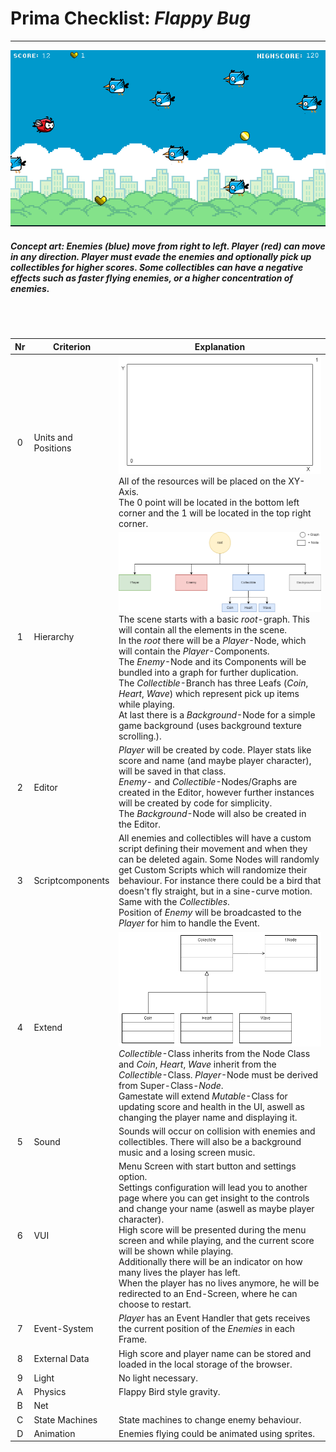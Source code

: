 # Prima Checklist: _Flappy Bug_

---

![](atc.png) <br />

##### _Concept art: Enemies (blue) move from right to left. Player (red) can move in any direction. Player must evade the enemies and optionally pick up collectibles for higher scores. Some collectibles can have a negative effects such as faster flying enemies, or a higher concentration of enemies._

<br />
<br />

| Nr  | Criterion           | Explanation                                                                                                                                                                                                                                                                                                                                                                                                                                                                                                                                               |
| :-: | ------------------- | --------------------------------------------------------------------------------------------------------------------------------------------------------------------------------------------------------------------------------------------------------------------------------------------------------------------------------------------------------------------------------------------------------------------------------------------------------------------------------------------------------------------------------------------------------- |
|  0  | Units and Positions | ![](01.png) <br /> All of the resources will be placed on the XY-Axis.<br /> The 0 point will be located in the bottom left corner and the 1 will be located in the top right corner.<br />                                                                                                                                                                                                                                                                                                                                     |
|  1  | Hierarchy           | ![](hierarchy.png)<br /> The scene starts with a basic _root_-graph. This will contain all the elements in the scene.<br /> In the _root_ there will be a _Player_-Node, which will contain the _Player_-Components.<br /> The _Enemy_-Node and its Components will be bundled into a graph for further duplication.<br /> The _Collectible_-Branch has three Leafs (_Coin_, _Heart_, _Wave_) which represent pick up items while playing.<br /> At last there is a _Background_-Node for a simple game background (uses background texture scrolling.).  |
|  2  | Editor              | _Player_ will be created by code. Player stats like score and name (and maybe player character), will be saved in that class.<br /> _Enemy_- and _Collectible_-Nodes/Graphs are created in the Editor, however further instances will be created by code for simplicity.<br /> The _Background_-Node will also be created in the Editor.                                                                                                                                                                                                                  |
|  3  | Scriptcomponents    | All enemies and collectibles will have a custom script defining their movement and when they can be deleted again. Some Nodes will randomly get Custom Scripts which will randomize their behaviour. For instance there could be a bird that doesn't fly straight, but in a sine-curve motion. Same with the _Collectibles_.<br /> Position of _Enemy_ will be broadcasted to the _Player_ for him to handle the Event.                                                                                                                                   |
|  4  | Extend              | ![](collectible_class.png)<br /> _Collectible_-Class inherits from the Node Class and _Coin_, _Heart_, _Wave_ inherit from the _Collectible_-Class. _Player_-Node must be derived from Super-Class-_Node_.<br /> Gamestate will extend _Mutable_-Class for updating score and health in the UI, aswell as changing the player name and displaying it.                                                                                                                                                                                                     |
|  5  | Sound               | Sounds will occur on collision with enemies and collectibles. There will also be a background music and a losing screen music.                                                                                                                                                                                                                                                                                                                                                                                                                            |
|  6  | VUI                 | Menu Screen with start button and settings option.<br /> Settings configuration will lead you to another page where you can get insight to the controls and change your name (aswell as maybe player character).<br /> High score will be presented during the menu screen and while playing, and the current score will be shown while playing.<br /> Additionally there will be an indicator on how many lives the player has left.<br /> When the player has no lives anymore, he will be redirected to an End-Screen, where he can choose to restart. |
|  7  | Event-System        | _Player_ has an Event Handler that gets receives the current position of the _Enemies_ in each Frame.                                                                                                                                                                                                                                                                                                                                                                                                                                                     |
|  8  | External Data       | High score and player name can be stored and loaded in the local storage of the browser.                                                                                                                                                                                                                                                                                                                                                                                                                                                                  |
|  9  | Light               | No light necessary.                                                                                                                                                                                                                                                                                                                                                                                                                                                                                                                                       |
|  A  | Physics             | Flappy Bird style gravity.                                                                                                                                                                                                                                                                                                                                                                                                                                                                                                                                |
|  B  | Net                 |                                                                                                                                                                                                                                                                                                                                                                                                                                                                                                                                                           |
|  C  | State Machines      | State machines to change enemy behaviour.                                                                                                                                                                                                                                                                                                                                                                                                                                                                                                                 |
|  D  | Animation           | Enemies flying could be animated using sprites.                                                                                                                                                                                                                                                                                                                                                                                                                                                                                                           |
